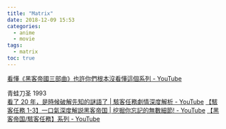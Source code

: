 ```yaml
---
title: "Matrix"
date: 2018-12-09 15:53
categories:
  - anime
  - movie
tags:
  - matrix
toc: true
---
```


[看懂《黑客帝國三部曲》也許你們根本沒看懂這個系列 - YouTube](https://www.youtube.com/watch?v=D4VSBXSpLLg)

青蛙刀圣 1993  
[看了 20 年，是時候破解先知的謎語了 | 駭客任務劇情深度解析 - YouTube](https://www.youtube.com/watch?v=CY1QDvKiynA)
[【駭客任務 1-3】一口氣深度解説黑客帝国 | 挖掘你忘記的無數細節! - YouTube](https://www.youtube.com/watch?v=waYYWauqZbA)
[【黑客帝国/駭客任務】系列 - YouTube](https://www.youtube.com/playlist?list=PLg45KLfneaCQXvFLQSMVlCogcyQkJMEB0)
